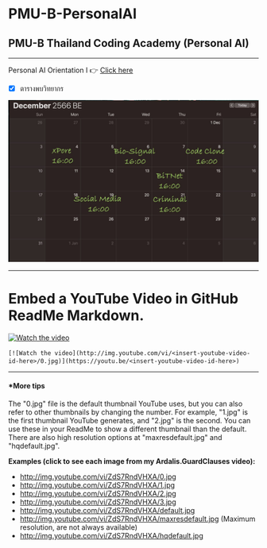 # PMU-B-PersonalAI
## PMU-B Thailand Coding Academy (Personal AI)
----
Personal AI Orientation I :point_right: [Click here](https://github.com/mynameMdung/PMU-B-PersonalAI/blob/main/121123_Orientation_PersonalAI.pdf)
- [x] ตารางพบวิทยากร


![schedule](schedule.jpg)  


---------


# Embed a YouTube Video in GitHub ReadMe Markdown.

[![Watch the video](http://img.youtube.com/vi/ZdS7RndVHXA/0.jpg)](https://youtu.be/ZdS7RndVHXA)


```
[![Watch the video](http://img.youtube.com/vi/<insert-youtube-video-id-here>/0.jpg)](https://youtu.be/<insert-youtube-video-id-here>)
```

---

#### *More tips
The "0.jpg" file is the default thumbnail YouTube uses, but you can also refer to other thumbnails by changing the number. For example, "1.jpg" is the first thumbnail YouTube generates, and "2.jpg" is the second. You can use these in your ReadMe to show a different thumbnail than the default. There are also high resolution options at "maxresdefault.jpg" and "hqdefault.jpg".

 **Examples (click to see each image from my Ardalis.GuardClauses video):**

- http://img.youtube.com/vi/ZdS7RndVHXA/0.jpg
- http://img.youtube.com/vi/ZdS7RndVHXA/1.jpg
- http://img.youtube.com/vi/ZdS7RndVHXA/2.jpg
- http://img.youtube.com/vi/ZdS7RndVHXA/3.jpg
- http://img.youtube.com/vi/ZdS7RndVHXA/default.jpg
- http://img.youtube.com/vi/ZdS7RndVHXA/maxresdefault.jpg (Maximum resolution, are not always available)
- http://img.youtube.com/vi/ZdS7RndVHXA/hqdefault.jpg






